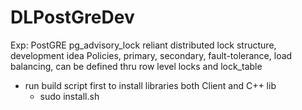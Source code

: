 # DLPostGreDev

Exp: PostGRE pg_advisory_lock reliant distributed lock structure, development idea
Policies, primary, secondary, fault-tolerance, load balancing, can be defined thru row level locks and lock_table

* run build script first to install libraries both Client and C++ lib
  * sudo install.sh
  
  
